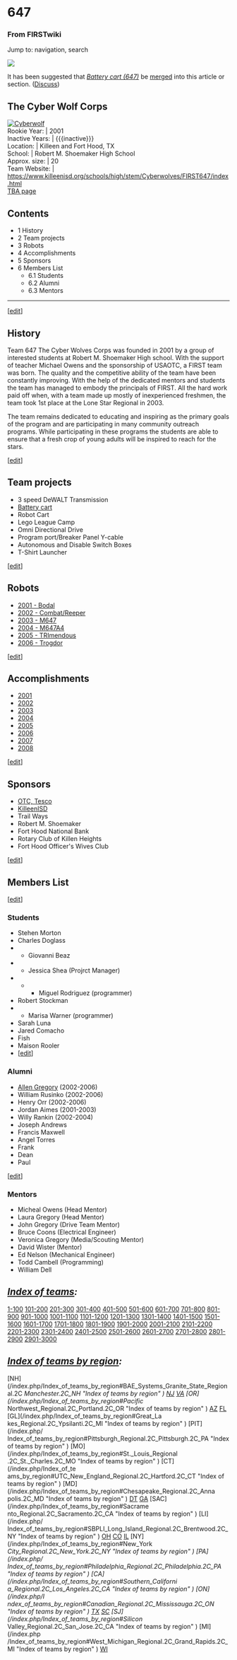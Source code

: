 # 647

### From FIRSTwiki

Jump to: navigation, search

[![](/media/a/ae/Mergefrom.gif)](/index.php/Image:Mergefrom.gif "" )

It has been suggested that _[Battery cart
(647)](/index.php/Battery_cart_%28647%29 "Battery cart \(647\)" )_ be
[merged](http://www.wikipedia.org/wiki/Merging_and_moving_pages
"wikipedia:Merging_and_moving_pages" ) into this article or section.
([Discuss](/index.php/Talk:647 "Talk:647" ))

The Cyber Wolf Corps  
---  
[![Cyberwolf](/media/0/08/Cyberwolf150.jpg)](/index.php/Image:Cyberwolf150.jpg
"Cyberwolf" )  
Rookie Year: | 2001  
Inactive Years: | {{{inactive}}}  
Location: | Killeen and Fort Hood, TX  
School: | Robert M. Shoemaker High School  
Approx. size: | 20  
Team Website: |
<https://www.killeenisd.org/schools/high/stem/Cyberwolves/FIRST647/index.html>  
[TBA page](http://www.thebluealliance.net/tbatv/team.php?team=647
"http://www.thebluealliance.net/tbatv/team.php?team=647" )  
  
  

  

## Contents

  * 1 History
  * 2 Team projects
  * 3 Robots
  * 4 Accomplishments
  * 5 Sponsors
  * 6 Members List
    * 6.1 Students
    * 6.2 Alumni
    * 6.3 Mentors  
---  
  
[[edit](/index.php?title=647&action=edit&section=1 "Edit section: History" )]

## History

Team 647 The Cyber Wolves Corps was founded in 2001 by a group of interested
students at Robert M. Shoemaker High school. With the support of teacher
Michael Owens and the sponsorship of USAOTC, a FIRST team was born. The
quality and the competitive ability of the team have been constantly
improving. With the help of the dedicated mentors and students the team has
managed to embody the principals of FIRST. All the hard work paid off when,
with a team made up mostly of inexperienced freshmen, the team took 1st place
at the Lone Star Regional in 2003.

The team remains dedicated to educating and inspiring as the primary goals of
the program and are participating in many community outreach programs. While
participating in these programs the students are able to ensure that a fresh
crop of young adults will be inspired to reach for the stars.

[[edit](/index.php?title=647&action=edit&section=2 "Edit section: Team
projects" )]

## Team projects

  * 3 speed DeWALT Transmission 
  * [Battery cart](/index.php/Battery_cart_%28647%29 "Battery cart \(647\)" )
  * Robot Cart 
  * Lego League Camp 
  * Omni Directional Drive 
  * Program port/Breaker Panel Y-cable 
  * Autonomous and Disable Switch Boxes 
  * T-Shirt Launcher 

[[edit](/index.php?title=647&action=edit&section=3 "Edit section: Robots" )]

## Robots

  * [2001 - Bodal](/index.php/Bodal_%28647%29 "Bodal \(647\)" )
  * [2002 - Combat/Reeper](/index.php/Combat_%28647%29 "Combat \(647\)" )
  * [2003 - M647](/index.php/M647_%28647%29 "M647 \(647\)" )
  * [2004 - M647A4](/index.php/M647A4_%28647%29 "M647A4 \(647\)" )
  * [2005 - TRImendous](/index.php/TRImendous_%28647%29 "TRImendous \(647\)" )
  * [2006 - Trogdor](/index.php/Trogdor_%28647%29 "Trogdor \(647\)" )

[[edit](/index.php?title=647&action=edit&section=4 "Edit section:
Accomplishments" )]

## Accomplishments

  * [2001](/index.php/647_in_2001 "647 in 2001" )
  * [2002](/index.php/647_in_2002 "647 in 2002" )
  * [2003](/index.php/647_in_2003 "647 in 2003" )
  * [2004](/index.php/647_in_2004 "647 in 2004" )
  * [2005](/index.php/647_in_2005 "647 in 2005" )
  * [2006](/index.php?title=647_in_2006&action=edit "647 in 2006" )
  * [2007](/index.php?title=647_in_2007&action=edit "647 in 2007" )
  * [2008](/index.php?title=647_in_2008&action=edit "647 in 2008" )

[[edit](/index.php?title=647&action=edit&section=5 "Edit section: Sponsors" )]

## Sponsors

  * [OTC, Tesco](http://www.otc.army.mil/otcweb/MainOTC.htm "http://www.otc.army.mil/otcweb/MainOTC.htm" )
  * [KilleenISD](http://www.killeenisd.org "http://www.killeenisd.org" )
  * Trail Ways 
  * Robert M. Shoemaker 
  * Fort Hood National Bank 
  * Rotary Club of Killen Heights 
  * Fort Hood Officer's Wives Club 

[[edit](/index.php?title=647&action=edit&section=6 "Edit section: Members
List" )]

## Members List

[[edit](/index.php?title=647&action=edit&section=7 "Edit section: Students" )]

### Students

  * Stehen Morton 
  * Charles Doglass 
  *   * Giovanni Beaz 
  *   * Jessica Shea (Projrct Manager) 
  *   *   * Miguel Rodriguez (programmer) 
  * Robert Stockman 
  *   * Marisa Warner (programmer) 
  * Sarah Luna 
  * Jared Comacho 
  * Fish 
  * Maison Rooler 
  * [[edit](/index.php?title=647&action=edit&section=8 "Edit section: Alumni" )]

###  Alumni

  * [Allen Gregory](/index.php/User:Cyberwolf_22 "User:Cyberwolf 22" ) (2002-2006) 
  * William Rusinko (2002-2006) 
  * Henry Orr (2002-2006) 
  * Jordan Aimes (2001-2003) 
  * Willy Rankin (2002-2004) 
  * Joseph Andrews 
  * Francis Maxwell 
  * Angel Torres 
  * Frank 
  * Dean 
  * Paul 

[[edit](/index.php?title=647&action=edit&section=9 "Edit section: Mentors" )]

### Mentors

  * Micheal Owens (Head Mentor) 
  * Laura Gregory (Head Mentor) 
  * John Gregory (Drive Team Mentor) 
  * Bruce Coons (Electrical Engineer) 
  * Veronica Gregory (Media/Scouting Mentor) 
  * David Wister (Mentor) 
  * Ed Nelson (Mechanical Engineer) 
  * Todd Cambell (Programming) 
  * William Dell 

  
  

_[Index of teams](/index.php/Index_of_teams "Index of teams" ):_  
---  
  
[1-100](/index.php/Index_of_teams#1-100 "Index of teams" )
[101-200](/index.php/Index_of_teams#101-200 "Index of teams" )
[201-300](/index.php/Index_of_teams#201-300 "Index of teams" )
[301-400](/index.php/Index_of_teams#301-400 "Index of teams" )
[401-500](/index.php/Index_of_teams#401-500 "Index of teams" )
[501-600](/index.php/Index_of_teams#501-600 "Index of teams" )
[601-700](/index.php/Index_of_teams#601-700 "Index of teams" )
[701-800](/index.php/Index_of_teams#701-800 "Index of teams" )
[801-900](/index.php/Index_of_teams#801-900 "Index of teams" )
[901-1000](/index.php/Index_of_teams#901-1000 "Index of teams" )
[1001-1100](/index.php/Index_of_teams#1001-1100 "Index of teams" )
[1101-1200](/index.php/Index_of_teams#1101-1200 "Index of teams" )
[1201-1300](/index.php/Index_of_teams#1201-1300 "Index of teams" )
[1301-1400](/index.php/Index_of_teams#1301-1400 "Index of teams" )
[1401-1500](/index.php/Index_of_teams#1401-1500 "Index of teams" )
[1501-1600](/index.php/Index_of_teams#1501-1600 "Index of teams" )
[1601-1700](/index.php/Index_of_teams#1601-1700 "Index of teams" )
[1701-1800](/index.php/Index_of_teams#1701-1800 "Index of teams" )
[1801-1900](/index.php/Index_of_teams#1801-1900 "Index of teams" )
[1901-2000](/index.php/Index_of_teams#1901-2000 "Index of teams" )
[2001-2100](/index.php/Index_of_teams#2001-2100 "Index of teams" )
[2101-2200](/index.php/Index_of_teams#2101-2200 "Index of teams" )
[2201-2300](/index.php/Index_of_teams#2201-2300 "Index of teams" )
[2301-2400](/index.php/Index_of_teams#2301-2400 "Index of teams" )
[2401-2500](/index.php/Index_of_teams#2401-2500 "Index of teams" )
[2501-2600](/index.php/Index_of_teams#2501-2600 "Index of teams" )
[2601-2700](/index.php/Index_of_teams#2601-2700 "Index of teams" )
[2701-2800](/index.php/Index_of_teams#2701-2800 "Index of teams" )
[2801-2900](/index.php/Index_of_teams#2801-2900 "Index of teams" )
[2901-3000](/index.php/Index_of_teams#2901-3000 "Index of teams" )  
  
_[Index of teams by region](/index.php/Index_of_teams_by_region "Index of
teams by region" ):_  
---  
  
[NH](/index.php/Index_of_teams_by_region#BAE_Systems_Granite_State_Regional.2C
_Manchester.2C_NH "Index of teams by region" )
[NJ](/index.php/Index_of_teams_by_region#New_Jersey_Regional.2C_Trenton.2C_NJ
"Index of teams by region" )
[VA](/index.php/Index_of_teams_by_region#NASA.2FVCU_Regional.2C_Richmond.2C_VA
"Index of teams by region" ) [OR](/index.php/Index_of_teams_by_region#Pacific_
Northwest_Regional.2C_Portland.2C_OR "Index of teams by region" )
[AZ](/index.php/Index_of_teams_by_region#Arizona_Regional.2C_Phoenix.2C_AZ
"Index of teams by region" )
[FL](/index.php/Index_of_teams_by_region#Florida_Regional.2C_Orlando.2C_FL
"Index of teams by region" ) [GL](/index.php/Index_of_teams_by_region#Great_La
kes_Regional.2C_Ypsilanti.2C_MI "Index of teams by region" ) [PIT](/index.php/
Index_of_teams_by_region#Pittsburgh_Regional.2C_Pittsburgh.2C_PA "Index of
teams by region" ) [MO](/index.php/Index_of_teams_by_region#St._Louis_Regional
.2C_St._Charles.2C_MO "Index of teams by region" ) [CT](/index.php/Index_of_te
ams_by_region#UTC_New_England_Regional.2C_Hartford.2C_CT "Index of teams by
region" ) [MD](/index.php/Index_of_teams_by_region#Chesapeake_Regional.2C_Anna
polis.2C_MD "Index of teams by region" )
[DT](/index.php/Index_of_teams_by_region#Detroit_Regional.2C_Detroit.2C_MI
"Index of teams by region" )
[GA](/index.php/Index_of_teams_by_region#Peachtree_Regional.2C_Duluth.2C_GA
"Index of teams by region" ) [SAC](/index.php/Index_of_teams_by_region#Sacrame
nto_Regional.2C_Sacramento.2C_CA "Index of teams by region" ) [LI](/index.php/
Index_of_teams_by_region#SBPLI_Long_Island_Regional.2C_Brentwood.2C_NY "Index
of teams by region" )
[OH](/index.php/Index_of_teams_by_region#Buckeye_Regional.2C_Cleveland.2C_OH
"Index of teams by region" )
[CO](/index.php/Index_of_teams_by_region#Colorado_Regional.2C_Denver.2C_CO
"Index of teams by region" )
[IL](/index.php/Index_of_teams_by_region#Midwest_Regional.2C_Evanston.2C_IL
"Index of teams by region" ) [NY](/index.php/Index_of_teams_by_region#New_York
_City_Regional.2C_New_York.2C_NY "Index of teams by region" ) [PA](/index.php/
Index_of_teams_by_region#Philadelphia_Regional.2C_Philadelphia.2C_PA "Index of
teams by region" ) [CA](/index.php/Index_of_teams_by_region#Southern_Californi
a_Regional.2C_Los_Angeles.2C_CA "Index of teams by region" ) [ON](/index.php/I
ndex_of_teams_by_region#Canadian_Regional.2C_Mississauga.2C_ON "Index of teams
by region" )
[TX](/index.php/Index_of_teams_by_region#Lone_Star_Regional.2C_Houston.2C_TX
"Index of teams by region" )
[SC](/index.php/Index_of_teams_by_region#Palmetto_Regional.2C_Columbia.2C_SC
"Index of teams by region" ) [SJ](/index.php/Index_of_teams_by_region#Silicon_
Valley_Regional.2C_San_Jose.2C_CA "Index of teams by region" ) [MI](/index.php
/Index_of_teams_by_region#West_Michigan_Regional.2C_Grand_Rapids.2C_MI "Index
of teams by region" )
[WI](/index.php/Index_of_teams_by_region#Wisconsin_Regional.2C_Milwaukee.2C_WI
"Index of teams by region" )  
  
